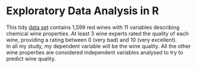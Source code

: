 # Exploratory Data Analysis in R
This tidy [data set](./wineQualityReds.csv) contains 1,599 red wines with 11 variables describing chemical wine properties. At least 3 wine experts rated the quality of each wine, providing a rating between 0 (very bad) and 10 (very excellent).   
In all my study, my dependent variable will be the wine quality. All the other wine properties are considered independent variables analysed to try to predict wine quality.
